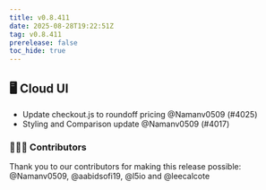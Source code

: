 ```yaml
---
title: v0.8.411
date: 2025-08-28T19:22:51Z
tag: v0.8.411
prerelease: false
toc_hide: true
---
```


## 🖥 Cloud UI

- Update checkout.js to roundoff pricing @Namanv0509 (#4025)
- Styling and Comparison update @Namanv0509 (#4017)

### 👨🏽‍💻 Contributors

Thank you to our contributors for making this release possible:
@Namanv0509, @aabidsofi19, @l5io and @leecalcote

